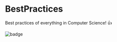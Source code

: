 # BestPractices
Best practices of everything in Computer Science! :+1: 

![badge](https://img.shields.io/badge/BestPractices-v.0.0.1-red.svg)
